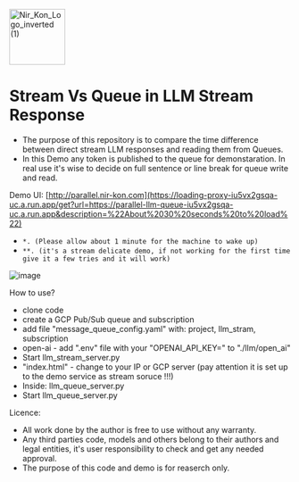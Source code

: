 <p align="left">
<!--   <img src="https://github.com/konnir/x_grammar_spelling/assets/119952960/f415aef0-dd6b-4223-81be-9ce5d677b53a" alt="anyword_logo" width="150" style="margin-left: 50px;"/> -->
  <img src="https://github.com/konnir/x_grammar_spelling/assets/119952960/aaae3161-5d93-4e82-87bf-1ac468f1817a" alt="Nir_Kon_Logo_inverted (1)" width="100"/>
</p>

# Stream Vs Queue in LLM Stream Response
- The purpose of this repository is to compare the time difference between direct stream LLM responses and reading them from Queues. 
- In this Demo any token is published to the queue for demonstaration. In real use it's wise to decide on full sentence or line break for queue write and read.

Demo UI: [http://parallel.nir-kon.com](https://loading-proxy-iu5vx2gsqa-uc.a.run.app/get?url=https://parallel-llm-queue-iu5vx2gsqa-uc.a.run.app&description=%22About%2030%20seconds%20to%20load%22)
- `*. (Please allow about 1 minute for the machine to wake up)`
- `**. (it's a stream delicate demo, if not working for the first time give it a few tries and it will work)`

![image](https://github.com/konnir/llm_straem_from_queue/assets/119952960/c68a35f3-3941-40f6-8b48-9342c009f5cc)

How to use?
- clone code
- create a GCP Pub/Sub queue and subscription
- add file "message_queue_config.yaml" with: project, llm_stram, subscription
- open-ai - add ".env" file with your "OPENAI_API_KEY=" to "./llm/open_ai"
- Start llm_stream_server.py
- "index.html" - change to your IP or GCP server (pay attention it is set up to the demo service as stream soruce !!!)
- Inside: llm_queue_server.py
- Start llm_queue_server.py

Licence: 
- All work done by the author is free to use without any warranty.
- Any third parties code, models and others belong to their authors and legal entities, it's user responsibility to check and get any needed approval.
- The purpose of this code and demo is for reaserch only. 
